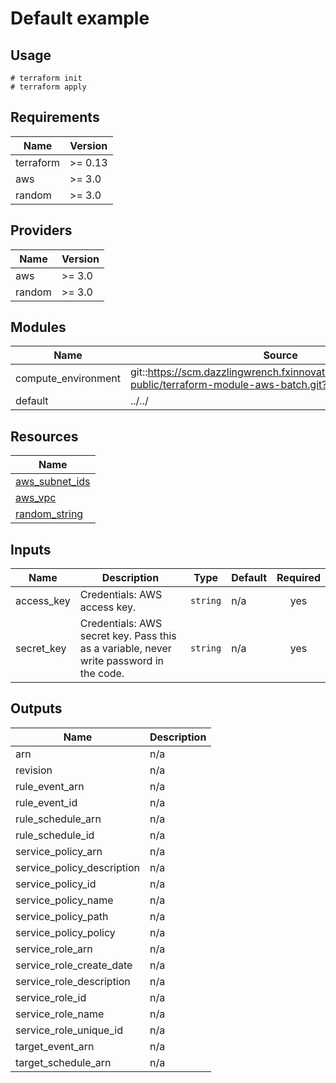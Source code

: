 # Default example

## Usage

```
# terraform init
# terraform apply
```

<!-- BEGINNING OF PRE-COMMIT-TERRAFORM DOCS HOOK -->
## Requirements

| Name | Version |
|------|---------|
| terraform | >= 0.13 |
| aws | >= 3.0 |
| random | >= 3.0 |

## Providers

| Name | Version |
|------|---------|
| aws | >= 3.0 |
| random | >= 3.0 |

## Modules

| Name | Source | Version |
|------|--------|---------|
| compute_environment | git::https://scm.dazzlingwrench.fxinnovation.com/fxinnovation-public/terraform-module-aws-batch.git?ref=0.1.0 |  |
| default | ../../ |  |

## Resources

| Name |
|------|
| [aws_subnet_ids](https://registry.terraform.io/providers/hashicorp/aws/3.0/docs/data-sources/subnet_ids) |
| [aws_vpc](https://registry.terraform.io/providers/hashicorp/aws/3.0/docs/data-sources/vpc) |
| [random_string](https://registry.terraform.io/providers/hashicorp/random/3.0/docs/resources/string) |

## Inputs

| Name | Description | Type | Default | Required |
|------|-------------|------|---------|:--------:|
| access\_key | Credentials: AWS access key. | `string` | n/a | yes |
| secret\_key | Credentials: AWS secret key. Pass this as a variable, never write password in the code. | `string` | n/a | yes |

## Outputs

| Name | Description |
|------|-------------|
| arn | n/a |
| revision | n/a |
| rule\_event\_arn | n/a |
| rule\_event\_id | n/a |
| rule\_schedule\_arn | n/a |
| rule\_schedule\_id | n/a |
| service\_policy\_arn | n/a |
| service\_policy\_description | n/a |
| service\_policy\_id | n/a |
| service\_policy\_name | n/a |
| service\_policy\_path | n/a |
| service\_policy\_policy | n/a |
| service\_role\_arn | n/a |
| service\_role\_create\_date | n/a |
| service\_role\_description | n/a |
| service\_role\_id | n/a |
| service\_role\_name | n/a |
| service\_role\_unique\_id | n/a |
| target\_event\_arn | n/a |
| target\_schedule\_arn | n/a |
<!-- END OF PRE-COMMIT-TERRAFORM DOCS HOOK -->
